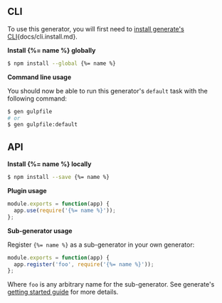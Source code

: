 ## CLI

To use this generator, you will first need to [install generate's CLI][generate]{docs/cli.install.md}. 

**Install {%= name %} globally**

```sh
$ npm install --global {%= name %}
```

**Command line usage**

You should now be able to run this generator's `default` task with the following command:

```sh
$ gen gulpfile
# or
$ gen gulpfile:default
```


## API


**Install {%= name %} locally**

```sh
$ npm install --save {%= name %}
```

**Plugin usage**

```js
module.exports = function(app) {
  app.use(require('{%= name %}'));
};
```

**Sub-generator usage**

Register `{%= name %}` as a sub-generator in your own generator:

```js
module.exports = function(app) {
  app.register('foo', require('{%= name %}'));
};
```

Where `foo` is any arbitrary name for the sub-generator. See generate's [getting started guide][getting-started] for more details.

[getting-started]: https://github.com/generate/getting-started
[generate]: https://github.com/generate/generate/docs/cli.install.md
